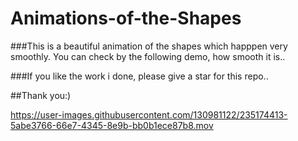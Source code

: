 # Animations-of-the-Shapes

###This is a beautiful animation of the shapes which happpen very smoothly. You can check by the following demo, how smooth it is..

###If you like the work i done, please give a star for this repo..

##Thank you:)

https://user-images.githubusercontent.com/130981122/235174413-5abe3766-66e7-4345-8e9b-bb0b1ece87b8.mov

